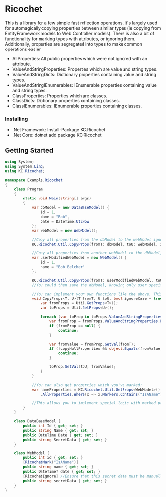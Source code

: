 # Ricochet

This is a library for a few simple fast reflection operations.
It's largely used for automagically copying properties between
similar types (ie copying from EntityFramework models to Web Controller models).
There is also a bit of functionality for marking types with attributes, or ignoring them.
Additionally, properties are segregated into types to make common operations easier:

* AllProperties: All public properties which were not ignored with an attribute.
* ValueAndStringProperties: Properties which are value and string types.
* ValueAndStringDicts: Dictionary properties containing value and string types.
* ValueAndStringIEnumerables: IEnumerable properties containing value and string types.
* ClassProperties: Properties which are classes.
* ClassDicts: Dictionary properties containing classes.
* ClassIEnumerables: IEnumerable properties containing classes.

### Installing

* .Net Framework: Install-Package KC.Ricochet
* .Net Core: dotnet add package KC.Ricochet

## Getting Started

```C#
using System;
using System.Linq;
using KC.Ricochet;

namespace Example.Ricochet
{
    class Program
    {
        static void Main(string[] args)
        {
            var dbModel = new DataBaseModel() {
                Id = 1,
                Name = "Bob",
                Date = DateTime.UtcNow
            };
            var webModel = new WebModel();

            //Copy all properties from the dbModel to the webModel ignoring the case of the property name
            KC.Ricochet.Util.CopyProps(fromT: dbModel, toU: webModel, ignoreCase: true, copyNullProperties: true);

            //Copy all properties from another webModel to the dbModel, ignoring case, and not copying any properties which are set to null.
            var userModifiedWebModel = new WebModel() {
                id = 1,
                name = "Bob Belcher"
            };

            KC.Ricochet.Util.CopyProps(fromT: userModifiedWebModel, toU: dbModel, ignoreCase: true, copyNullProperties: true);
            //You could then save the dbModel, knowing only user specified items were changed.

            //You can implement your own functions like the above. This is how the CopyProps function was implemented:
            void CopyProps<T, U>(T fromT, U toU, bool ignoreCase = true, bool copyNullProperties = false) where T : class where U : class {
                var fromProps = Util.GetProps<T>();
                var toProps = Util.GetProps<U>();

                foreach (var toProp in toProps.ValueAndStringProperties) {
                    var fromProp = fromProps.ValueAndStringProperties.FirstOrDefault(x => string.Compare(x.Name, toProp.Name, true) == 0);
                    if (fromProp == null) {
                        continue;
                    }

                    var fromValue = fromProp.GetVal(fromT);
                    if (!copyNullProperties && object.Equals(fromValue, null)) {
                        continue;
                    }

                    toProp.SetVal(toU, fromValue);
                }
            }

            //You can also get properties which you've marked:
            var nameProperties = KC.Ricochet.Util.GetProps<WebModel>()
                .AllProperties.Where(x => x.Markers.Contains("IsAName")); //See the class definition below.

            //This allows you to implement special logic with marked properties.
        }
    }

    class DataBaseModel {
        public int Id { get; set; }
        public string Name { get; set; }
        public DateTime Date { get; set; }
        public string SecretData { get; set; }
    }

    class WebModel {
        public int id { get; set; }
        [RicochetMark("IsAName")]
        public string name { get; set; }
        public DateTime? date { get; set; }
        [RicochetIgnore] //Ensure that this secret data must be manually copied into a WebModel.
        public string secretData { get; set; }
    }
}
```